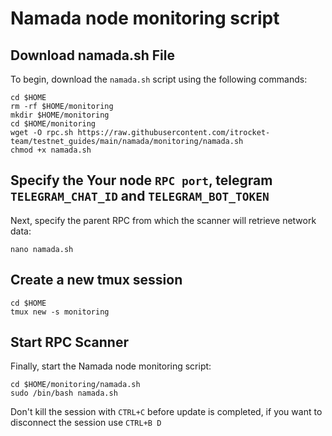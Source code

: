 # Namada node monitoring script

## Download namada.sh File
To begin, download the `namada.sh` script using the following commands:
```
cd $HOME
rm -rf $HOME/monitoring
mkdir $HOME/monitoring
cd $HOME/monitoring
wget -O rpc.sh https://raw.githubusercontent.com/itrocket-team/testnet_guides/main/namada/monitoring/namada.sh
chmod +x namada.sh
```

## Specify the Your node `RPC port`, telegram `TELEGRAM_CHAT_ID` and `TELEGRAM_BOT_TOKEN`
Next, specify the parent RPC from which the scanner will retrieve network data:
```
nano namada.sh
```

## Create a new tmux session 
```
cd $HOME
tmux new -s monitoring
```

## Start RPC Scanner
Finally, start the Namada node monitoring script:
```
cd $HOME/monitoring/namada.sh
sudo /bin/bash namada.sh
```

Don't kill the session with `CTRL+C` before update is completed, if you want to disconnect the session use `CTRL+B D`
